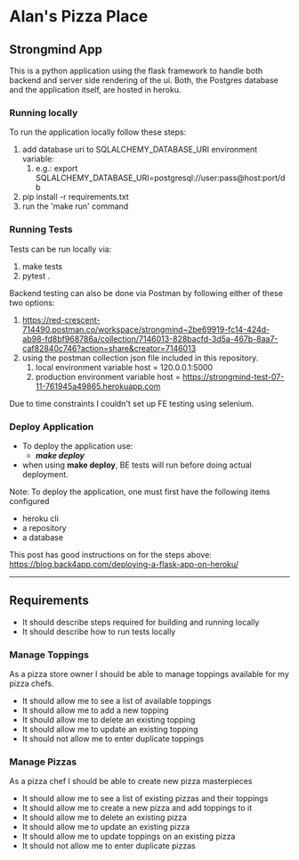 # Alan's Pizza Place
## Strongmind App
This is a python application using the flask framework to handle both backend and server side rendering of the ui. Both, the Postgres database and the application itself, are hosted in heroku.


### Running locally
To run the application locally follow these steps:
1. add database uri to SQLALCHEMY_DATABASE_URI environment variable:
   1. e.g.: export SQLALCHEMY_DATABASE_URI=postgresql://user:pass@host:port/db
2. pip install -r requirements.txt
3. run the 'make run' command

### Running Tests
Tests can be run locally via:
1. make tests
2. pytest .

Backend testing can also be done via Postman by following either of these two options: 
1. https://red-crescent-714490.postman.co/workspace/strongmind~2be69919-fc14-424d-ab98-fd8bf968786a/collection/7146013-828bacfd-3d5a-467b-8aa7-caf82840c746?action=share&creator=7146013
2. using the postman collection json file included in this repository. 
   1. local environment variable host = 120.0.0.1:5000
   2. production environment variable host = https://strongmind-test-07-11-761945a49865.herokuapp.com

Due to time constraints I couldn't set up FE testing using selenium.

### Deploy Application
* To deploy the application use:
  * _**make deploy**_
* when using **make deploy**, BE tests will run before doing actual deployment.

Note:
To deploy the application, one must first have the following items configured
* heroku cli 
* a repository 
* a database

This post has good instructions on for the steps above: 
https://blog.back4app.com/deploying-a-flask-app-on-heroku/

-----
## Requirements

* It should describe steps required for building and running locally
* It should describe how to run tests locally

### Manage Toppings

As a pizza store owner I should be able to manage toppings available for my pizza chefs.
* It should allow me to see a list of available toppings
* It should allow me to add a new topping
* It should allow me to delete an existing topping
* It should allow me to update an existing topping
* It should not allow me to enter duplicate toppings

### Manage Pizzas

As a pizza chef I should be able to create new pizza masterpieces
* It should allow me to see a list of existing pizzas and their toppings
* It should allow me to create a new pizza and add toppings to it
* It should allow me to delete an existing pizza
* It should allow me to update an existing pizza
* It should allow me to update toppings on an existing pizza
* It should not allow me to enter duplicate pizzas
